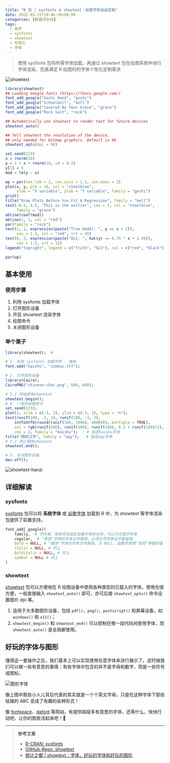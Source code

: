 ```yaml
---
title: "R 包 | sysfonts & showtext：绘图字体自由定制"
date: 2022-03-31T19:46:30+08:00
categories: [数据流水线]
tags:
  - 技术
  - sysfonts
  - showtext
  - 可视化
  - 字体
---
```


> 使用 sysfonts 包将所需字体加载，再通过 showtext 包在绘图系统中进行字体渲染，完美满足 R 绘图时的字体个性化定制需求

![showtext](https://image-host-1255524710.cos.ap-beijing.myqcloud.com/img/20220403131606.png)

<!--more-->

```r
library(showtext)
## Loading Google fonts (https://fonts.google.com/)
font_add_google("Gochi Hand", "gochi")
font_add_google("Schoolbell", "bell")
font_add_google("Covered By Your Grace", "grace")
font_add_google("Rock Salt", "rock")

## Automatically use showtext to render text for future devices
showtext_auto()

## Tell showtext the resolution of the device,
## only needed for bitmap graphics. Default is 96
showtext_opts(dpi = 96)

set.seed(123)
x = rnorm(10)
y = 1 + x + rnorm(10, sd = 0.2)
y[1] = 5
mod = lm(y ~ x)

op = par(cex.lab = 2, cex.axis = 1.5, cex.main = 2)
plot(x, y, pch = 16, col = "steelblue",
     xlab = "X variable", ylab = "Y variable", family = "gochi")
grid()
title("Draw Plots Before You Fit A Regression", family = "bell")
text(-0.5, 4.5, "This is the outlier", cex = 2, col = "steelblue",
     family = "grace")
abline(coef(mod))
abline(1, 1, col = "red")
par(family = "rock")
text(1, 1, expression(paste("True model: ", y == x + 1)),
     cex = 1.5, col = "red", srt = 20)
text(0, 2, expression(paste("OLS: ", hat(y) == 0.79 * x + 1.49)),
     cex = 1.5, srt = 15)
legend("topright", legend = c("Truth", "OLS"), col = c("red", "black"), lty = 1)

par(op)
```

## 基本使用

### 使用步骤

1. 利用 sysfonts 加载字体
2. 打开图形设备
3. 开启 showtext 渲染字体
4. 绘图命令
5. 关闭图形设备

### 举个栗子

```r
library(showtext);  #

# 1. 利用 sysfonts 加载字体 - 楷体
font.add("kaishu", "simkai.ttf");

# 2. 打开图形设备
library(Cairo);
CairoPNG("chinese-char.png", 600, 600);

# 3.1 开始使用showtext
showtext.begin();
# 4. 一系列绘图命令
set.seed(123);
plot(1, xlim = c(-3, 3), ylim = c(-3, 3), type = "n");
text(runif(100, -3, 3), runif(100, -3, 3),
    intToUtf8(round(runif(100, 19968, 40869)), multiple = TRUE),
    col = rgb(runif(100), runif(100), runif(100), 0.5 + runif(100)/2),
    cex = 2, family = "kaishu");    # 指定kaishu字体
title("随机汉字", family = "wqy");   # 指定wqy字体
# 3.2 停止使用showtext
showtext.end();

# 5. 关闭图形设备
dev.off();
```

![showtext-hanzi](https://image-host-1255524710.cos.ap-beijing.myqcloud.com/img/20220403143007.png)

## 详细解读

### sysfonts

[sysfonts](https://cran.r-project.org/web/packages/sysfonts/index.html) 包可以将 **系统字体** 或 [谷歌字体](https://fonts.google.com/) 加载到 R 中，为 showtext 等字体渲染包提供了前置支持。

```r
font_add[_google](
    family,  # 字符串，用来命名指定加载字体的名称，可以为任意字符串
    regular,  # "常规"字体的字体文件路径，必须为字符串且不能省略
    bold = NULL, # "粗体"字体的字体文件路径。为 NULL，函数将使用"常规"参数的值
    italic = NULL, # 同上
    bolditalic = NULL, # 同上
    symbol = NULL # 同上
)
```

### showtext

[showtext](https://github.com/yixuan/showtext) 包可以方便地在 R 绘图设备中使用各种类型的已载入的字体。使用也很方便，一般直接输入 `showtext_auto()` 即可，亦可后接 `showtext_opts()` 命令设置图片 dpi 等。

1. 适用于大多数图形设备，包括 `pdf()`，`png()`，`postscript()` 和屏幕设备，如 `windows()` 和 `x11()`；
2. `showtext_begin()` 和 `showtext_end()` 可以控制在哪一段代码间使用字体，而 `showtext_auto()` 是全局都使用。

## 好玩的字体与图形

懂得这一套操作之后，我们基本上可以实现使用任意字体来进行展示了。这时候我们可以做一些有意思的事情：有些字体中包含的并不是字母和数字，而是一些符号或图标。

![图形字体](https://image-host-1255524710.cos.ap-beijing.myqcloud.com/img/20220403152019.png)

像上图中那些小人儿背后代表的其实就是一个个英文字母，只是在这种字体下那些枯燥的 ABC 变成了有趣的各种形式！

像 [fontspace](https://www.fontspace.com/category/people)、[dafont](https://www.dafont.com/search.php?q=people) 等网站，有提供超级多有意思的字体，还等什么，快快行动吧，让你的图表活起来吧！🤗

---

> **参考文章**
>
> - [R-CRAN: sysfonts](https://cran.r-project.org/web/packages/sysfonts/index.html)
> - [GitHub-Repo: showtext](https://github.com/yixuan/showtext)
> - [统计之都 | showtext：字体，好玩的字体和好玩的图形](https://cosx.org/2014/01/showtext-interesting-fonts-and-graphs/)
